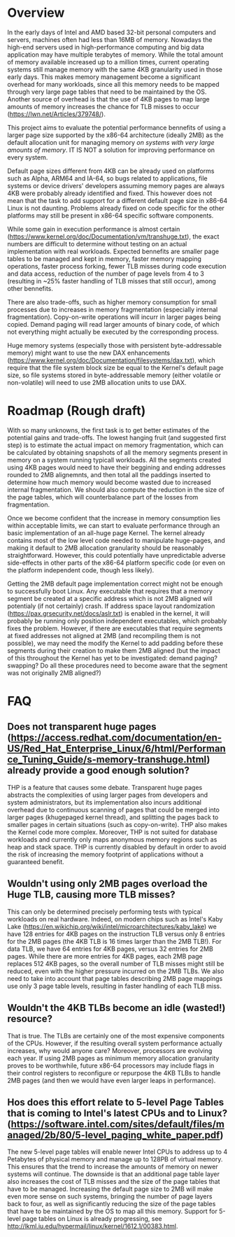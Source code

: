 # Overview

In the early days of Intel and AMD based 32-bit personal computers and servers, machines often had less than 16MB of memory. Nowadays the high-end servers used in high-performance computing and big data application may have multiple terabytes of memory. While the total amount of memory available increased up to a million times, current operating systems still manage memory with the same 4KB granularity used in those early days. This makes memory management become a significant overhead for many workloads, since all this memory needs to be mapped through very large page tables that need to be maintained by the OS. Another source of overhead is that the use of 4KB pages to map large amounts of memory increases the chance for TLB misses to occur (https://lwn.net/Articles/379748/).

This project aims to evaluate the potential performance bennefits of using a larger page size supported by the x86-64 architecture (ideally 2MB) as the default allocation unit for managing memory *on systems with very large amounts of memory*. IT IS NOT a solution for improving performance on every system.

Default page sizes different from 4KB can be already used on platforms such as Alpha, ARM64 and IA-64, so bugs related to applications, file systems or device drivers' developers assuming memory pages are always 4KB were probably already identified and fixed. This however does not mean that the task to add support for a different default page size in x86-64 Linux is not daunting. Problems already fixed on code specific for the other platforms may still be present in x86-64 specific software components.

While some gain in execution performance is almost certain (https://www.kernel.org/doc/Documentation/vm/transhuge.txt), the exact numbers are difficult to determine without testing on an actual implementation with real workloads. Expected bennefits are smaller page tables to be managed and kept in memory, faster memory mapping operations, faster process forking, fewer TLB misses during code execution and data access, reduction of the number of page levels from 4 to 3 (resulting in ~25% faster handling of TLB misses that still occur), among other bennefits. 

There are also trade-offs, such as higher memory consumption for small processes due to increases in memory fragmentation (especially internal fragmentation). Copy-on-write operations will incurr in larger pages being copied. Demand paging will read larger amounts of binary code, of which not everything might actually be executed by the corresponding process.

Huge memory systems (especially those with persistent byte-addressable memory) might want to use the new DAX enhancements (https://www.kernel.org/doc/Documentation/filesystems/dax.txt), which require that the file system block size be equal to the Kernel's default page size, so file systems stored in byte-addressable memory (either volatile or non-volatile) will need to use 2MB allocation units to use DAX.

# Roadmap (Rough draft)

With so many unknowns, the first task is to get better estimates of the potential gains and trade-offs. The lowest hanging fruit (and suggested first step) is to estimate the actual impact on memory fragmentation, which can be calculated by obtaining snapshots of all the memory segments present in memory on a system running typicall workloads. All the segments created using 4KB pages would need to have their beggining and ending addresses rounded to 2MB alignemnts, and then total all the paddings inserted to determine how much memory would become wasted due to increased internal fragmentation. We should also compute the reduction in the size of the page tables, which will counterbalance part of the losses from fragmentation.

Once we become confident that the increase in memory consumption lies within acceptable limits, we can start to evaluate performance through an basic implementation of an all-huge page Kernel. The kernel already contains most of the low level code needed to manipulate huge-pages, and making it default to 2MB allocation granularity should be reasonably straightforward. However, this could potentially have unpredictable adverse side-effects in other parts of the x86-64 platform specific code (or even on the platform independent code, though less likely).

Getting the 2MB default page implementation correct might not be enough to successfully boot Linux. Any executable that requires that a memory segment be created at a specific address which is not 2MB aligned will potentialy (if not certainly) crash. If address space layout randomization (https://pax.grsecurity.net/docs/aslr.txt) is enabled in the kernel, it will probably be running only position independent executables, which probably fixes the problem. However, if there are executables that require segments at fixed addresses not aligned at 2MB (and recompiling them is not possible), we may need the modify the Kernel to add padding before these segments during their creation to make them 2MB aligned (but the impact of this throughout the Kernel has yet to be investigated: demand paging? swapping? Do all these procedures need to become aware that the segment was not originally 2MB aligned?) 


# FAQ

## Does not transparent huge pages (https://access.redhat.com/documentation/en-US/Red_Hat_Enterprise_Linux/6/html/Performance_Tuning_Guide/s-memory-transhuge.html) already provide a good enough solution?
THP is a feature that causes some debate. Transparent huge pages abstracts the complexities of using larger pages from developers and system administrators, but its implementation also incurs additional overhead due to continuous scanning of pages that could be merged into larger pages (khugepaged kernel thread), and splitting the pages back to smaller pages in certain situations (such as copy-on-write). THP also makes the Kernel code more complex. Moreover, THP is not suited for database workloads and currently only maps anonymous memory regions such as heap and stack space. THP is currently disabled by default in order to avoid the risk of increasing the memory footprint of applications without a guaranteed benefit.

## Wouldn't using only 2MB pages overload the Huge TLB, causing more TLB misses?
This can only be determined precisely performing tests with typical workloads on real hardware. Indeed, on modern chips such as Intel's Kaby Lake (https://en.wikichip.org/wiki/intel/microarchitectures/kaby_lake) we have 128 entries for 4KB pages on the instruction TLB versus only 8 entries for the 2MB pages (the 4KB TLB is 16 times larger than the 2MB TLB!). For data TLB, we have 64 entries for 4KB pages, versus 32 entries for 2MB pages. While there are more entries for 4KB pages, each 2MB page replaces 512 4KB pages, so the overall number of TLB misses might still be reduced, even with the higher pressure incurred on the 2MB TLBs. We also need to take into account that page tables describing 2MB page mappings use only 3 page table levels, resulting in faster handling of each TLB miss.

## Wouldn't the 4KB TLBs become an idle (wasted!) resource?
That is true. The TLBs are certainly one of the most expensive components of the CPUs. However, if the resulting overall system performance actually increases, why would anyone care? Moreover, processors are evolving each year. If using 2MB pages as minimum memory allocation granularity proves to be worthwhile, future x86-64 processors may include flags in their control registers to reconfigure or repurpose the 4KB TLBs to handle 2MB pages (and then we would have even larger leaps in performance).

## Hos does this effort relate to 5-level Page Tables that is coming to Intel's latest CPUs and to Linux? (https://software.intel.com/sites/default/files/managed/2b/80/5-level_paging_white_paper.pdf)
The new 5-level page tables will enable newer Intel CPUs to address up to 4 Petabytes of physical memory and manage up to 128PB of virtual memory. This ensures that the trend to increase the amounts of memory on newer systems will continue. The downside is that an additional page table layer also increases the cost of TLB misses and the size of the page tables that have to be managed. Increasing the default page size to 2MB will make even more sense on such systems, bringing the number of page layers back to four, as well as significantly reducing the size of the page tables that have to be maintained by the OS to map all this memory. Support for 5-level page tables on Linux is already progressing, see http://lkml.iu.edu/hypermail/linux/kernel/1612.1/00383.html.
